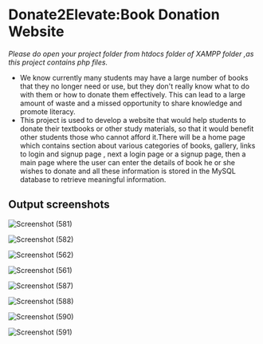 # Donate2Elevate:Book Donation Website
*_Please do open your project folder from htdocs folder of XAMPP folder ,as this project  contains php files._*
* We know currently many students may have a large number of books that they no longer need 
or use, but they don't really know what to do with them or how to donate them effectively. 
This can lead to a large amount of waste and a missed opportunity to share knowledge and 
promote literacy. 
* This project is used to develop a website that would help students to donate their textbooks 
or other study materials, so that it would benefit other students those who cannot afford 
it.There will be a home page which contains section about various categories of books, gallery, 
links to login and signup page , next a login page or a signup page, then a main page where the 
user can enter the details of book he or she wishes to donate and all these information is stored in 
the MySQL database to retrieve meaningful information.

## Output screenshots
![Screenshot (581)](https://github.com/pranif02/Donate2Elevate/assets/116091951/c9d01603-18e3-41be-bb87-925c1adc869f)

![Screenshot (582)](https://github.com/pranif02/Donate2Elevate/assets/116091951/8058064a-b807-41fa-b490-23568061ce88)

![Screenshot (562)](https://github.com/pranif02/Donate2Elevate/assets/116091951/0facd081-f36b-4339-b013-042a7e46de5b)

![Screenshot (561)](https://github.com/pranif02/Donate2Elevate/assets/116091951/d51b258c-c84b-40c0-a037-f83bb1e0f61c)

![Screenshot (587)](https://github.com/pranif02/Donate2Elevate/assets/116091951/5678ae89-872e-441e-b443-3e2ee0cbad50)

![Screenshot (588)](https://github.com/pranif02/Donate2Elevate/assets/116091951/39a7410a-47c7-4a17-8086-74b941cbfc76)

![Screenshot (590)](https://github.com/pranif02/Donate2Elevate/assets/116091951/3148d051-6c74-4b1f-9bb4-1834c4ffe5e7)

![Screenshot (591)](https://github.com/pranif02/Donate2Elevate/assets/116091951/2ff9bd9d-67d2-460d-9a37-065bdf184d7b)








